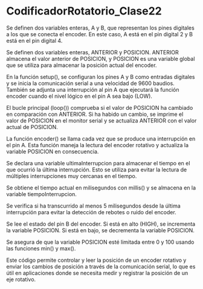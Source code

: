 # CodificadorRotatorio_Clase22

Se definen dos variables enteras, A y B, que representan los pines digitales a los que se conecta el encoder. En este caso, A está en el pin digital 2 y B está en el pin digital 4.

Se definen dos variables enteras, ANTERIOR y POSICION. ANTERIOR almacena el valor anterior de POSICION, y POSICION es una variable global que se utiliza para almacenar la posición actual del encoder.

En la función setup(), se configuran los pines A y B como entradas digitales y se inicia la comunicación serial a una velocidad de 9600 baudios. También se adjunta una interrupción al pin A que ejecutará la función encoder cuando el nivel lógico en el pin A sea bajo (LOW).

El bucle principal (loop()) comprueba si el valor de POSICION ha cambiado en comparación con ANTERIOR. Si ha habido un cambio, se imprime el valor de POSICION en el monitor serial y se actualiza ANTERIOR con el valor actual de POSICION.

La función encoder() se llama cada vez que se produce una interrupción en el pin A. Esta función maneja la lectura del encoder rotativo y actualiza la variable POSICION en consecuencia.

Se declara una variable ultimaInterrupcion para almacenar el tiempo en el que ocurrió la última interrupción. Esto se utiliza para evitar la lectura de múltiples interrupciones muy cercanas en el tiempo.

Se obtiene el tiempo actual en milisegundos con millis() y se almacena en la variable tiempoInterrupcion.

Se verifica si ha transcurrido al menos 5 milisegundos desde la última interrupción para evitar la detección de rebotes o ruido del encoder.

Se lee el estado del pin B del encoder. Si está en alto (HIGH), se incrementa la variable POSICION. Si está en bajo, se decrementa la variable POSICION.

Se asegura de que la variable POSICION esté limitada entre 0 y 100 usando las funciones min() y max().

Este código permite controlar y leer la posición de un encoder rotativo y enviar los cambios de posición a través de la comunicación serial, lo que es útil en aplicaciones donde se necesita medir y registrar la posición de un eje rotativo.

